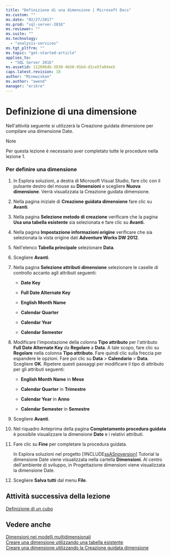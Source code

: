 ```yaml
---
title: "Definizione di una dimensione | Microsoft Docs"
ms.custom: ""
ms.date: "02/27/2017"
ms.prod: "sql-server-2016"
ms.reviewer: ""
ms.suite: ""
ms.technology: 
  - "analysis-services"
ms.tgt_pltfrm: ""
ms.topic: "get-started-article"
applies_to: 
  - "SQL Server 2016"
ms.assetid: 112696db-3838-4b50-91bd-d2ce5fa04ee5
caps.latest.revision: 18
author: "Minewiskan"
ms.author: "owend"
manager: "erikre"
---
```

# Definizione di una dimensione
Nell'attività seguente si utilizzerà la Creazione guidata dimensione per compilare una dimensione Date.  
  
> [!NOTE]  
> Per questa lezione è necessario aver completato tutte le procedure nella lezione 1.  
  
### Per definire una dimensione  
  
1.  In Esplora soluzioni, a destra di Microsoft Visual Studio, fare clic con il pulsante destro del mouse su **Dimensioni** e scegliere **Nuova dimensione**. Verrà visualizzata la Creazione guidata dimensione.  
  
2.  Nella pagina iniziale di **Creazione guidata dimensione** fare clic su **Avanti**.  
  
3.  Nella pagina **Selezione metodo di creazione** verificare che la pagina **Usa una tabella esistente** sia selezionata e fare clic su **Avanti**.  
  
4.  Nella pagina **Impostazione informazioni origine** verificare che sia selezionata la vista origine dati **Adventure Works DW 2012**.  
  
5.  Nell'elenco **Tabella principale** selezionare **Data**.  
  
6.  Scegliere **Avanti**.  
  
7.  Nella pagina **Selezione attributi dimensione** selezionare le caselle di controllo accanto agli attributi seguenti:  
  
    -   **Date Key**  
  
    -   **Full Date Alternate Key**  
  
    -   **English Month Name**  
  
    -   **Calendar Quarter**  
  
    -   **Calendar Year**  
  
    -   **Calendar Semester**  
  
8.  Modificare l'impostazione della colonna **Tipo attributo** per l'attributo **Full Date Alternate Key** da **Regolare** a **Data**. A tale scopo, fare clic su **Regolare** nella colonna **Tipo attributo**. Fare quindi clic sulla freccia per espandere le opzioni. Fare poi clic su **Data** > **Calendario** > **Data**. Scegliere **OK**. Ripetere questi passaggi per modificare il tipo di attributo per gli attributi seguenti:  
  
    -   **English Month Name** in **Mese**  
  
    -   **Calendar Quarter** in **Trimestre**  
  
    -   **Calendar Year** in **Anno**  
  
    -   **Calendar Semester** in **Semestre**  
  
9. Scegliere **Avanti**.  
  
10. Nel riquadro Anteprima della pagina **Completamento procedura guidata** è possibile visualizzare la dimensione **Date** e i relativi attributi.  
  
11. Fare clic su **Fine** per completare la procedura guidata.  
  
    In Esplora soluzioni nel progetto [!INCLUDE[ssASnoversion](../includes/ssasnoversion-md.md)] Tutorial la dimensione Date viene visualizzata nella cartella **Dimensioni**. Al centro dell'ambiente di sviluppo, in Progettazione dimensioni viene visualizzata la dimensione Date.  
  
12. Scegliere **Salva tutti** dal menu **File**.  
  
## Attività successiva della lezione  
[Definizione di un cubo](../analysis-services/defining-a-cube.md)  
  
## Vedere anche  
[Dimensioni nei modelli multidimensionali](../analysis-services/multidimensional-models/dimensions-in-multidimensional-models.md)  
[Creare una dimensione utilizzando una tabella esistente](../analysis-services/multidimensional-models/create-a-dimension-by-using-an-existing-table.md)  
[Creare una dimensione utilizzando la Creazione guidata dimensione](../analysis-services/multidimensional-models/create-a-dimension-using-the-dimension-wizard.md)  
  
  
  

